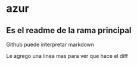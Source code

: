 # azur
## Es el readme de la rama principal
Github puede interpretar markdown

Le agrego una linea mas para ver que hace el diff
